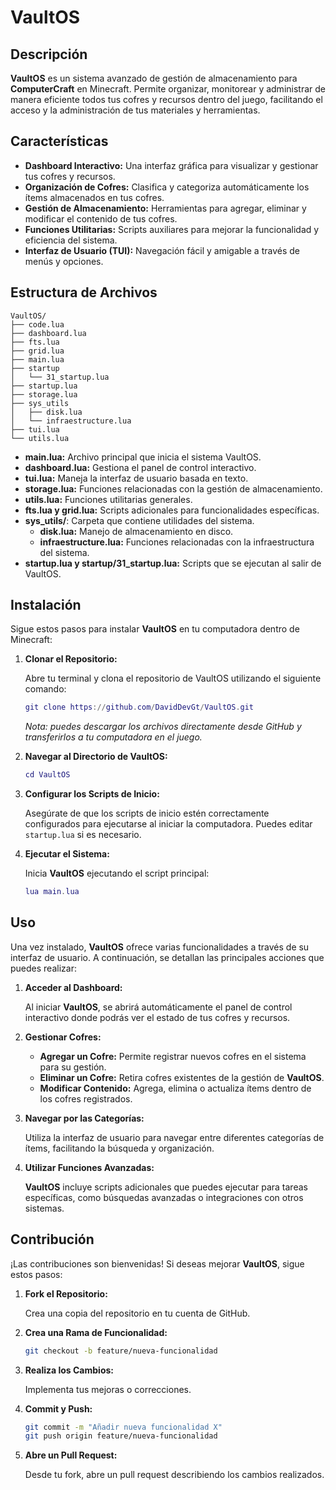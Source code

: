 # VaultOS

## Descripción

**VaultOS** es un sistema avanzado de gestión de almacenamiento para **ComputerCraft** en Minecraft. Permite organizar, monitorear y administrar de manera eficiente todos tus cofres y recursos dentro del juego, facilitando el acceso y la administración de tus materiales y herramientas.

## Características

- **Dashboard Interactivo:** Una interfaz gráfica para visualizar y gestionar tus cofres y recursos.
- **Organización de Cofres:** Clasifica y categoriza automáticamente los ítems almacenados en tus cofres.
- **Gestión de Almacenamiento:** Herramientas para agregar, eliminar y modificar el contenido de tus cofres.
- **Funciones Utilitarias:** Scripts auxiliares para mejorar la funcionalidad y eficiencia del sistema.
- **Interfaz de Usuario (TUI):** Navegación fácil y amigable a través de menús y opciones.

## Estructura de Archivos

```
VaultOS/
├── code.lua
├── dashboard.lua
├── fts.lua
├── grid.lua
├── main.lua
├── startup
│   └── 31_startup.lua
├── startup.lua
├── storage.lua
├── sys_utils
│   ├── disk.lua
│   └── infraestructure.lua
├── tui.lua
└── utils.lua
```

- **main.lua:** Archivo principal que inicia el sistema VaultOS.
- **dashboard.lua:** Gestiona el panel de control interactivo.
- **tui.lua:** Maneja la interfaz de usuario basada en texto.
- **storage.lua:** Funciones relacionadas con la gestión de almacenamiento.
- **utils.lua:** Funciones utilitarias generales.
- **fts.lua y grid.lua:** Scripts adicionales para funcionalidades específicas.
- **sys_utils/**: Carpeta que contiene utilidades del sistema.
  - **disk.lua:** Manejo de almacenamiento en disco.
  - **infraestructure.lua:** Funciones relacionadas con la infraestructura del sistema.
- **startup.lua y startup/31_startup.lua:** Scripts que se ejecutan al salir de VaultOS.

## Instalación

Sigue estos pasos para instalar **VaultOS** en tu computadora dentro de Minecraft:

1. **Clonar el Repositorio:**

   Abre tu terminal y clona el repositorio de VaultOS utilizando el siguiente comando:

   ```lua
   git clone https://github.com/DavidDevGt/VaultOS.git
   ```

   *Nota: puedes descargar los archivos directamente desde GitHub y transferirlos a tu computadora en el juego.*

2. **Navegar al Directorio de VaultOS:**

   ```lua
   cd VaultOS
   ```

3. **Configurar los Scripts de Inicio:**

   Asegúrate de que los scripts de inicio estén correctamente configurados para ejecutarse al iniciar la computadora. Puedes editar `startup.lua` si es necesario.

4. **Ejecutar el Sistema:**

   Inicia **VaultOS** ejecutando el script principal:

   ```lua
   lua main.lua
   ```

## Uso

Una vez instalado, **VaultOS** ofrece varias funcionalidades a través de su interfaz de usuario. A continuación, se detallan las principales acciones que puedes realizar:

1. **Acceder al Dashboard:**

   Al iniciar **VaultOS**, se abrirá automáticamente el panel de control interactivo donde podrás ver el estado de tus cofres y recursos.

2. **Gestionar Cofres:**

   - **Agregar un Cofre:** Permite registrar nuevos cofres en el sistema para su gestión.
   - **Eliminar un Cofre:** Retira cofres existentes de la gestión de **VaultOS**.
   - **Modificar Contenido:** Agrega, elimina o actualiza ítems dentro de los cofres registrados.

3. **Navegar por las Categorías:**

   Utiliza la interfaz de usuario para navegar entre diferentes categorías de ítems, facilitando la búsqueda y organización.

4. **Utilizar Funciones Avanzadas:**

   **VaultOS** incluye scripts adicionales que puedes ejecutar para tareas específicas, como búsquedas avanzadas o integraciones con otros sistemas.

## Contribución

¡Las contribuciones son bienvenidas! Si deseas mejorar **VaultOS**, sigue estos pasos:

1. **Fork el Repositorio:**

   Crea una copia del repositorio en tu cuenta de GitHub.

2. **Crea una Rama de Funcionalidad:**

   ```bash
   git checkout -b feature/nueva-funcionalidad
   ```

3. **Realiza los Cambios:**

   Implementa tus mejoras o correcciones.

4. **Commit y Push:**

   ```bash
   git commit -m "Añadir nueva funcionalidad X"
   git push origin feature/nueva-funcionalidad
   ```

5. **Abre un Pull Request:**

   Desde tu fork, abre un pull request describiendo los cambios realizados.
